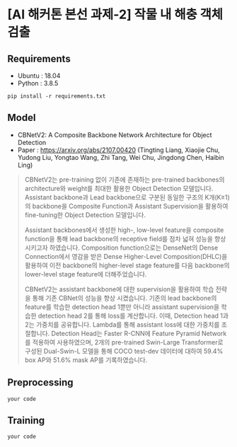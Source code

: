 # [AI 해커톤 본선 과제-2] 작물 내 해충 객체 검출 

## Requirements
- Ubuntu  : 18.04
- Python  : 3.8.5
```
pip install -r requirements.txt
```
 
## Model
- CBNetV2: A Composite Backbone Network Architecture for Object Detection
- Paper : https://arxiv.org/abs/2107.00420 (Tingting Liang, Xiaojie Chu, Yudong Liu, Yongtao Wang, Zhi Tang, Wei Chu, Jingdong Chen, Haibin Ling)
> CBNetV2는 pre-training 없이 기존에 존재하는 pre-trained backbones의 architecture와 weight를 최대한 활용한 Object Detection 모델입니다. Assistant backbone과 Lead backbone으로 구분된 동일한 구조의 K개(K≥1)의 backbone을 Composite Function과 Assistant Supervision을 활용하여 fine-tuning한 Object Detection 모델입니다. 
> 
> Assistant backbones에서 생성한 high-, low-level feature을 composite function을 통해 lead backbone의 receptive field를 점차 넓혀 성능을 향상시키고자 하였습니다. Composition function으로는 DenseNet의 Dense Connection에서 영감을 받은 Dense Higher-Level Composition(DHLC)을 활용하여 이전 backbone의 higher-level stage feature를 다음 backbone의 lower-level stage feature에 더해주었습니다.
> 
> CBNetV2는 assistant backbone에 대한 supervision을 활용하여 학습 전략을 통해 기존 CBNet의 성능을 향상 시켰습니다. 기존의 lead backbone의 feature를 학습한 detection head 1뿐만 아니라 assistant supervision을 학습한 detection head 2를 통해 loss를 계산합니다. 이때, Detection head 1과 2는 가중치를 공유합니다. Lambda를 통해 assistant loss에 대한 가중치를 조절합니다. 
Detection Head는 Faster R-CNN에 Feature Pyramid Network를 적용하여 사용하였으며, 2개의 pre-trained Swin-Large Transformer로 구성된 Dual-Swin-L 모델을 통해 COCO test-dev 데이터에 대하여 59.4% box AP와 51.6% mask AP를 기록하였습니다.

## Preprocessing
```
your code
```

## Training
```
your code
```
